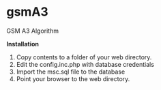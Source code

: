 # gsmA3
GSM A3 Algorithm


<b>Installation</b>

1) Copy contents to a folder of your web directory.<br>
2) Edit the config.inc.php with database credentials<br>
3) Import the msc.sql file to the database<br>
4) Point your browser to the web directory.<br>
